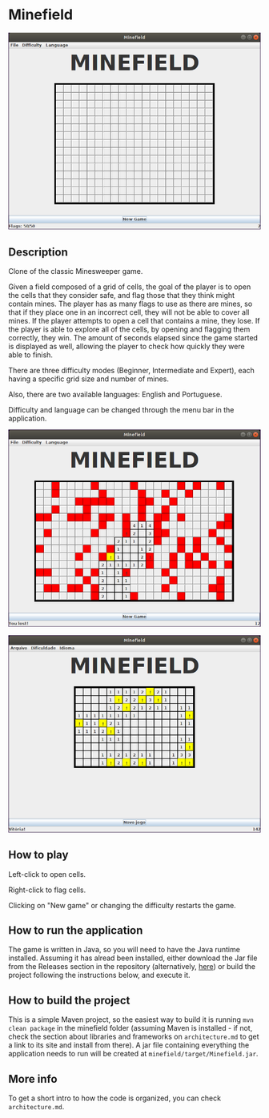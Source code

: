 # Minefield

![New Game on Intermediate](https://raw.githubusercontent.com/ceccon-t/minefield/main/images/minefield_sc0.png "New Game on Intermediate")

## Description

Clone of the classic Minesweeper game.

Given a field composed of a grid of cells, the goal of the player is to open the cells that they consider safe, and flag those that they think might contain mines. The player has as many flags to use as there are mines, so that if they place one in an incorrect cell, they will not be able to cover all mines. If the player attempts to open a cell that contains a mine, they lose. If the player is able to explore all of the cells, by opening and flagging them correctly, they win. The amount of seconds elapsed since the game started is displayed as well, allowing the player to check how quickly they were able to finish.

There are three difficulty modes (Beginner, Intermediate and Expert), each having a specific grid size and number of mines.

Also, there are two available languages: English and Portuguese.

Difficulty and language can be changed through the menu bar in the application.

![Defeat on Expert](https://raw.githubusercontent.com/ceccon-t/minefield/main/images/minefield_sc1.png "Defeat on Expert")

![Victory on Beginner](https://raw.githubusercontent.com/ceccon-t/minefield/main/images/minefield_sc2.png "Victory on Beginner")

## How to play

Left-click to open cells.

Right-click to flag cells.

Clicking on "New game" or changing the difficulty restarts the game.

## How to run the application

The game is written in Java, so you will need to have the Java runtime installed. Assuming it has alread been installed, either download the Jar file from the Releases section in the repository (alternatively, [here](https://github.com/ceccon-t/minefield/releases/download/v1.0.0/Minefield.jar)) or build the project following the instructions below, and execute it. 

## How to build the project

This is a simple Maven project, so the easiest way to build it is running `mvn clean package` in the minefield folder (assuming Maven is installed - if not, check the section about libraries and frameworks on `architecture.md` to get a link to its site and install from there). A jar file containing everything the application needs to run will be created at `minefield/target/Minefield.jar`.

## More info

To get a short intro to how the code is organized, you can check `architecture.md`.
